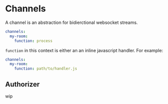 # Channels

<!-- toc -->

A channel is an abstraction for bidierctional websocket streams.

```yaml
channels:
  my-room:
    function: process
```

`function` in this context is either an  an inline javascript handler. For example:

```yaml
channels:
  my-room:
    function: path/to/handler.js
```

## Authorizer

wip
